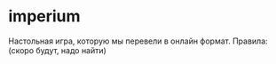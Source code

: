 # imperium
Настольная игра, которую мы перевели в онлайн формат.
Правила:
 (скоро будут, надо найти)

